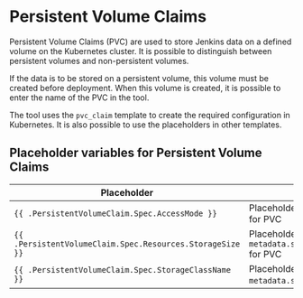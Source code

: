 # Persistent Volume Claims

Persistent Volume Claims (PVC) are used to store Jenkins data on a defined volume on the Kubernetes cluster. It is
possible to distinguish between persistent volumes and non-persistent volumes.

If the data is to be stored on a persistent volume, this volume must be created before deployment. When this volume is
created, it is possible to enter the name of the PVC in the tool.

The tool uses the `pvc_claim` template to create the required configuration in Kubernetes.
It is also possible to use the placeholders in other templates.

## Placeholder variables for Persistent Volume Claims

| Placeholder | Description | Source |
| --- | --- | --- |
| `{{ .PersistentVolumeClaim.Spec.AccessMode }}` | Placeholder for `metadata.spec.accessModes` for PVC | configuration `JENKINS_MASTER_PERSISTENCE_ACCESS_MODE` |
| `{{ .PersistentVolumeClaim.Spec.Resources.StorageSize }}` | Placeholder for `metadata.spec.resources.requests.storage` for PVC | configuration `JENKINS_MASTER_PERSISTENCE_STORAGE_SIZE` |
| `{{ .PersistentVolumeClaim.Spec.StorageClassName }}` | Placeholder for `metadata.spec.storageClassName` for PVC | configuration `JENKINS_MASTER_PERSISTENCE_STORAGE_CLASS` |


